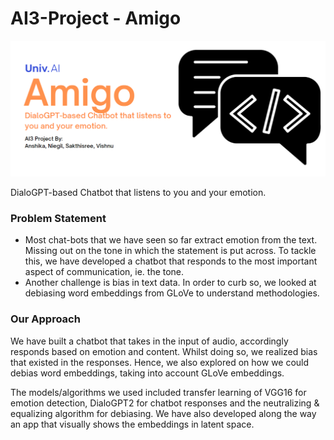 # AI3-Project - Amigo 

![](title.PNG)

DialoGPT-based Chatbot that listens to you and your emotion. 

### Problem Statement
+ Most chat-bots that we have seen so far extract emotion from the text. Missing out on the tone in which the statement is put across. To tackle this, we have developed a chatbot that responds to the most important aspect of communication, ie. the tone.
+ Another challenge is bias in text data. In order to curb so, we looked at debiasing word embeddings from GLoVe to understand methodologies.

### Our Approach

We have built a chatbot that takes in the input of audio, accordingly responds based on emotion and content. Whilst doing so, we realized bias that existed in the responses. Hence, we also explored on how we could debias word embeddings, taking into account GLoVe embeddings. 

The models/algorithms we used included transfer learning of VGG16 for emotion detection, DialoGPT2 for chatbot responses and the neutralizing & equalizing algorithm for debiasing. We have also developed along the way an app that visually shows the embeddings in latent space.
